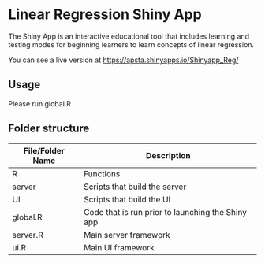 
<!-- README.md is generated from README.Rmd. Please edit that file -->

# Linear Regression Shiny App

<!-- badges: start -->
<!-- badges: end -->

The Shiny App is an interactive educational tool that includes learning
and testing modes for beginning learners to learn concepts of linear
regression.

You can see a live version at <https://apsta.shinyapps.io/Shinyapp_Reg/>

## Usage

Please run global.R

## Folder structure

| File/Folder Name | Description                                       |
|------------------|---------------------------------------------------|
| R                | Functions                                         |
| server           | Scripts that build the server                     |
| UI               | Scripts that build the UI                         |
| global.R         | Code that is run prior to launching the Shiny app |
| server.R         | Main server framework                             |
| ui.R             | Main UI framework                                 |
